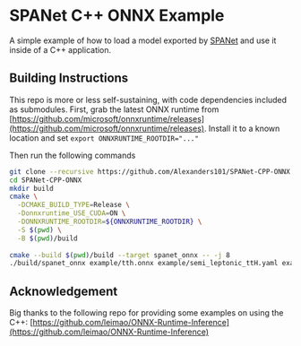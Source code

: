 # SPANet C++ ONNX Example

A simple example of how to load a model exported by [SPANet](https://github.com/Alexanders101/SPANet) and use it inside of a C++ application.

## Building Instructions

This repo is more or less self-sustaining, with code dependencies included as submodules. 
First, grab the latest ONNX runtime from [https://github.com/microsoft/onnxruntime/releases](https://github.com/microsoft/onnxruntime/releases).
Install it to a known location and set `export ONNXRUNTIME_ROOTDIR="..."`

Then run the following commands
```bash
git clone --recursive https://github.com/Alexanders101/SPANet-CPP-ONNX
cd SPANet-CPP-ONNX
mkdir build
cmake \
  -DCMAKE_BUILD_TYPE=Release \
  -Donnxruntime_USE_CUDA=ON \
  -DONNXRUNTIME_ROOTDIR=${ONNXRUNTIME_ROOTDIR} \
  -S $(pwd) \
  -B $(pwd)/build
  
cmake --build $(pwd)/build --target spanet_onnx -- -j 8
./build/spanet_onnx example/tth.onnx example/semi_leptonic_ttH.yaml example/example.h5 example/output.h5
```

## Acknowledgement
Big thanks to the following repo for providing some examples on using the C++: [https://github.com/leimao/ONNX-Runtime-Inference](https://github.com/leimao/ONNX-Runtime-Inference) 
